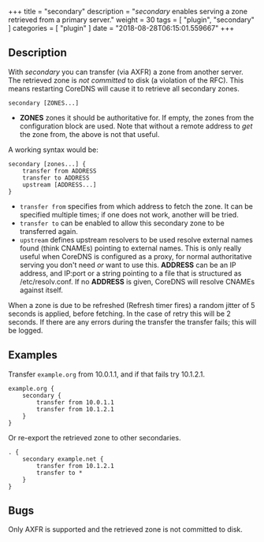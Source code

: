 +++
title = "secondary"
description = "*secondary* enables serving a zone retrieved from a primary server."
weight = 30
tags = [ "plugin", "secondary" ]
categories = [ "plugin" ]
date = "2018-08-28T06:15:01.559667"
+++

## Description

With *secondary* you can transfer (via AXFR) a zone from another server. The retrieved zone is
*not committed* to disk (a violation of the RFC). This means restarting CoreDNS will cause it to
 retrieve all secondary zones.

~~~
secondary [ZONES...]
~~~

* **ZONES** zones it should be authoritative for. If empty, the zones from the configuration block
    are used. Note that without a remote address to *get* the zone from, the above is not that useful.

A working syntax would be:

~~~
secondary [zones...] {
    transfer from ADDRESS
    transfer to ADDRESS
    upstream [ADDRESS...]
}
~~~

* `transfer from` specifies from which address to fetch the zone. It can be specified multiple times;
    if one does not work, another will be tried.
* `transfer to` can be enabled to allow this secondary zone to be transferred again.
* `upstream` defines upstream resolvers to be used resolve external names found (think CNAMEs)
  pointing to external names. This is only really useful when CoreDNS is configured as a proxy, for
  normal authoritative serving you don't need *or* want to use this. **ADDRESS** can be an IP
  address, and IP:port or a string pointing to a file that is structured as /etc/resolv.conf.
  If no **ADDRESS** is given, CoreDNS will resolve CNAMEs against itself.

When a zone is due to be refreshed (Refresh timer fires) a random jitter of 5 seconds is
applied, before fetching. In the case of retry this will be 2 seconds. If there are any errors
during the transfer the transfer fails; this will be logged.

## Examples

Transfer `example.org` from 10.0.1.1, and if that fails try 10.1.2.1.

~~~ corefile
example.org {
    secondary {
        transfer from 10.0.1.1
        transfer from 10.1.2.1
    }
}
~~~

Or re-export the retrieved zone to other secondaries.

~~~ corefile
. {
    secondary example.net {
        transfer from 10.1.2.1
        transfer to *
    }
}
~~~

## Bugs

Only AXFR is supported and the retrieved zone is not committed to disk.
